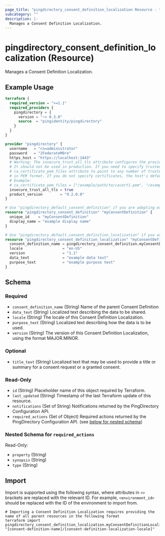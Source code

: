 ```yaml
---
page_title: "pingdirectory_consent_definition_localization Resource - terraform-provider-pingdirectory"
subcategory: ""
description: |-
  Manages a Consent Definition Localization.
---
```


# pingdirectory_consent_definition_localization (Resource)

Manages a Consent Definition Localization.

## Example Usage

```terraform
terraform {
  required_version = ">=1.1"
  required_providers {
    pingdirectory = {
      version = "~> 0.3.0"
      source  = "pingidentity/pingdirectory"
    }
  }
}

provider "pingdirectory" {
  username   = "cn=administrator"
  password   = "2FederateM0re"
  https_host = "https://localhost:1443"
  # Warning: The insecure_trust_all_tls attribute configures the provider to trust any certificate presented by the PingDirectory server.
  # It should not be used in production. If you need to specify trusted CA certificates, use the
  # ca_certificate_pem_files attribute to point to any number of trusted CA certificate files
  # in PEM format. If you do not specify certificates, the host's default root CA set will be used.
  # Example:
  # ca_certificate_pem_files = ["/example/path/to/cacert1.pem", "/example/path/to/cacert2.pem"]
  insecure_trust_all_tls = true
  product_version        = "9.2.0.0"
}

# Use "pingdirectory_default_consent_definition" if you are adopting existing configuration from the PingDirectory server into Terraform
resource "pingdirectory_consent_definition" "myConsentDefinition" {
  unique_id    = "myConsentDefinition"
  display_name = "example display name"
}

# Use "pingdirectory_default_consent_definition_localization" if you are adopting existing configuration from the PingDirectory server into Terraform
resource "pingdirectory_consent_definition_localization" "myConsentDefinitionLocalization" {
  consent_definition_name = pingdirectory_consent_definition.myConsentDefinition.unique_id
  locale                  = "en-US"
  version                 = "1.1"
  data_text               = "example data text"
  purpose_text            = "example purpose text"
}
```

<!-- schema generated by tfplugindocs -->
## Schema

### Required

- `consent_definition_name` (String) Name of the parent Consent Definition
- `data_text` (String) Localized text describing the data to be shared.
- `locale` (String) The locale of this Consent Definition Localization.
- `purpose_text` (String) Localized text describing how the data is to be used.
- `version` (String) The version of this Consent Definition Localization, using the format MAJOR.MINOR.

### Optional

- `title_text` (String) Localized text that may be used to provide a title or summary for a consent request or a granted consent.

### Read-Only

- `id` (String) Placeholder name of this object required by Terraform.
- `last_updated` (String) Timestamp of the last Terraform update of this resource.
- `notifications` (Set of String) Notifications returned by the PingDirectory Configuration API.
- `required_actions` (Set of Object) Required actions returned by the PingDirectory Configuration API. (see [below for nested schema](#nestedatt--required_actions))

<a id="nestedatt--required_actions"></a>
### Nested Schema for `required_actions`

Read-Only:

- `property` (String)
- `synopsis` (String)
- `type` (String)

## Import

Import is supported using the following syntax, where attributes in `<>` brackets are replaced with the relevant ID.  For example, `<environment_id>` should be replaced with the ID of the environment to import from.

```shell
# Importing a Consent Definition Localization requires providing the name of all parent resources in the following format
terraform import pingdirectory_consent_definition_localization.myConsentDefinitionLocalization "[consent-definition-name]/[consent-definition-localization-locale]"
```